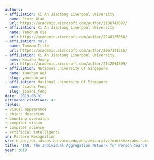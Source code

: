 ```yaml
---
authors:
- affiliation: Xi An Jiaotong Liverpool University
  name: Jimin Xiao
  url: https://academic.microsoft.com/author/2136743897/
- affiliation: Xi An Jiaotong Liverpool University
  name: Yanchun Xie
  url: https://academic.microsoft.com/author/2240125036/
- affiliation: null
  name: Tammam Tillo
  url: https://academic.microsoft.com/author/2067141316/
- affiliation: Xi An Jiaotong Liverpool University
  name: Kaizhu Huang
  url: https://academic.microsoft.com/author/2142894599/
- affiliation: National University Of Singapore
  name: Yunchao Wei
  slug: yunchao_wei
- affiliation: National University Of Singapore
  name: Jiashi Feng
  slug: jiashi_feng
date: '2019-03-01'
estimated_citations: 43
fields:
- visual appearance
- object detection
- bounding overwatch
- computer vision
- computer science
- artificial intelligence
in: Pattern Recognition
src: http://ui.adsabs.harvard.edu/abs/2017arXiv170505552X/abstract
title: 'IAN: The Individual Aggregation Network for Person Search'
year: 2019
---
```

